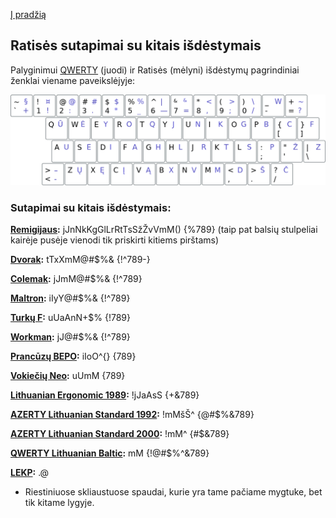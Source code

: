 [Į pradžią](../README.md)


Ratisės sutapimai su kitais išdėstymais
---------------------------------------

Palyginimui [QWERTY](https://en.wikipedia.org/wiki/QWERTY) (juodi) ir Ratisės (mėlyni) išdėstymų pagrindiniai ženklai viename paveikslėjyje:

![QWERTY ir Ratisė](images/qwerty-ratise.png)


### Sutapimai su kitais išdėstymais:

__[Remigijaus](https://web.archive.org/web/20080315055411/http://pradmenes.net/tekstu_katalogas/remigijus/klaviatura.html):__ jJnNkKgGlLrRtTsSžŽvVmM() {%789} (taip pat balsių stulpeliai kairėje pusėje vienodi tik priskirti kitiems pirštams)

__[Dvorak](https://en.wikipedia.org/wiki/Dvorak_keyboard_layout):__ tTxXmM@#$%& {!^789-}

__[Colemak](https://en.wikipedia.org/wiki/Colemak):__ jJmM@#$%& {!^789}

__[Maltron](https://en.wikipedia.org/wiki/Maltron):__ iIyY@#$%& {!^789}

__[Turkų F](https://kbdlayout.info/KBDTUF/):__ uUaAnN+$% {!789}

__[Workman](https://en.wikipedia.org/wiki/Keyboard_layout#Workman):__ jJ@#$%& {!^789}

__[Prancūzų BEPO](https://en.wikipedia.org/wiki/B%C3%89PO):__ iIoO^{} {789}

__[Vokiečių Neo](https://en.wikipedia.org/wiki/Neo_(keyboard_layout)):__ uUmM {789}

__[Lithuanian Ergonomic 1989](https://lekp.info/RST1092):__ !jJaAsS {+&789}

__[AZERTY Lithuanian Standard 1992](https://www.registrucentras.lt/litwin/keyboard.html):__ !mMšŠ^ {@#$%&789}

__[AZERTY Lithuanian Standard 2000](http://www.ims.mii.lt/klav/):__ !mM^ {#$&789}

__[QWERTY Lithuanian Baltic](https://www.registrucentras.lt/litwin/keyboard.html):__ mM {!@#$%^&789}

__[LEKP](https://lekp.info/):__ .@

* Riestiniuose skliaustuose spaudai, kurie yra tame pačiame mygtuke, bet tik kitame lygyje.
